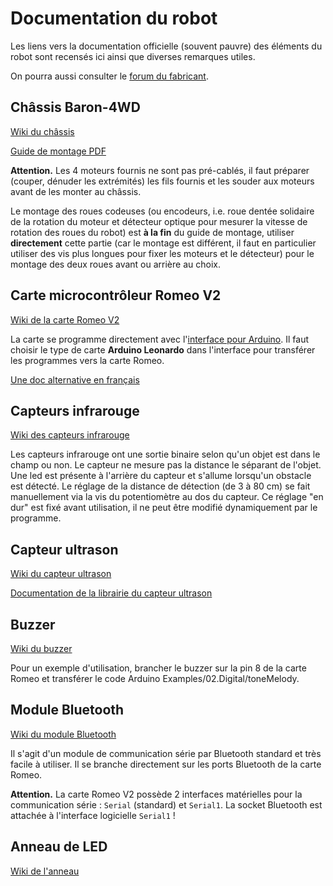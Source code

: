 Documentation du robot
=

Les liens vers la documentation officielle (souvent pauvre) des
éléments du robot sont recensés ici ainsi que diverses remarques
utiles.

On pourra aussi consulter le [forum du fabricant](http://www.dfrobot.com/forum/).

Châssis Baron-4WD
-

[Wiki du châssis](http://www.dfrobot.com/wiki/index.php?title=NEW_A4WD_Mobile_Robot_with_encoder_%28SKU:ROB0025%29)

[Guide de montage PDF](http://www.dfrobot.com/image/data/ROB0025/ROB0025-Instruction%20Mannual%20V2.0.pdf)

**Attention.**  Les 4 moteurs fournis ne sont pas pré-cablés, il faut préparer
  (couper, dénuder les extrémités) les fils fournis et les souder aux
  moteurs avant de les monter au châssis.

Le montage des roues codeuses (ou encodeurs, i.e. roue dentée
solidaire de la rotation du moteur et détecteur optique pour mesurer la
vitesse de rotation des roues du robot) est **à la fin** du guide de montage,
utiliser **directement** cette partie (car le montage est différent,
il faut en particulier utiliser des vis plus longues pour fixer les moteurs et
le détecteur) pour le montage des deux roues avant
ou arrière au choix.

Carte microcontrôleur Romeo V2
-

[Wiki de la carte Romeo V2](http://www.dfrobot.com/wiki/index.php/Romeo_V2-All_in_one_Controller_%28R3%29_%28SKU:DFR0225%29)

La carte se programme directement avec l'[interface pour Arduino](http://arduino.cc/en/Main/Software). Il
faut choisir le type de carte **Arduino Leonardo** dans l'interface pour transférer les
programmes vers la carte Romeo.

[Une doc alternative en français](http://www.3sigma.fr/telechargements/CarteRomeo_Version2_0_v1_1.pdf)

Capteurs infrarouge
-

[Wiki des capteurs infrarouge](http://www.dfrobot.com/wiki/index.php?title=Adjustable_Infrared_Sensor_Switch_%28SKU:SEN0019%29)

Les capteurs infrarouge ont une sortie binaire selon qu'un objet est dans le champ ou
non. Le capteur ne mesure pas la distance le séparant de l'objet. Une led est présente à l'arrière du capteur et s'allume
lorsqu'un obstacle est détecté. Le réglage de la distance de détection
(de 3 à 80 cm) se fait manuellement via la vis du potentiomètre au dos
du capteur. Ce réglage "en dur" est fixé avant utilisation, il ne peut être
modifié dynamiquement par le programme.

Capteur ultrason
-

[Wiki du capteur ultrason](http://www.dfrobot.com/wiki/index.php?title=URM37_V3.2_Ultrasonic_Sensor_%28SKU:SEN0001%29)

[Documentation de la librairie du capteur ultrason](http://milesburton.com/URM37_Ultrasonic_Distance_Measurement_Library)

Buzzer
-

[Wiki du buzzer](http://www.dfrobot.com/wiki/index.php?title=Digital_Buzzer_Module_%28SKU:_DFR0032%29)

Pour un exemple d'utilisation, brancher le buzzer sur la pin 8 de la
carte Romeo et transférer le code Arduino
Examples/02.Digital/toneMelody.

Module Bluetooth
-

[Wiki du module Bluetooth](http://www.dfrobot.com/wiki/index.php?title=DF-BluetoothV3_Bluetooth_module_%28SKU:TEL0026%29)

Il s'agit d'un module de communication série par Bluetooth standard et
très facile à utiliser. Il se
branche directement sur les ports Bluetooth de la carte Romeo.

**Attention.**  La carte Romeo V2 possède 2 interfaces matérielles pour la
  communication série : `Serial` (standard) et `Serial1`. La socket Bluetooth est
  attachée à l'interface logicielle `Serial1` !

Anneau de LED
-

[Wiki de l'anneau](http://www.dfrobot.com/wiki/index.php/Light_Disc_%28SKU:DFR0106%29)
